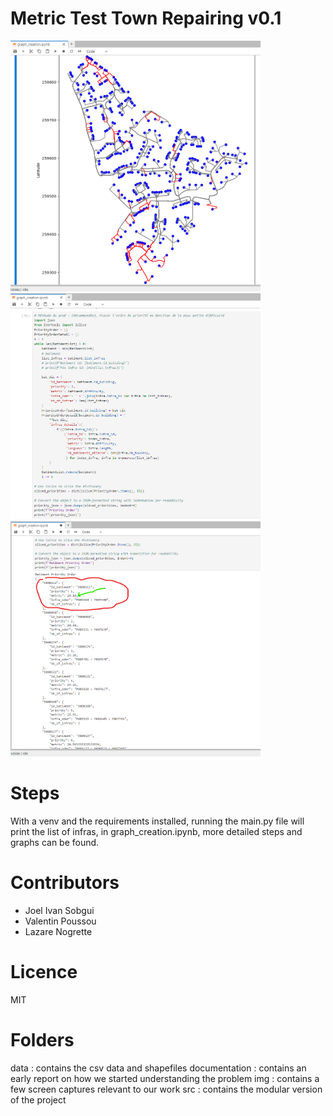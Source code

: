 # Metric Test Town Repairing v0.1

<img src="./doc/assets/img/shape_city.png" width="400"> <br>
<img src="./doc/assets/img/priority.png" width="400"> <br>
<img src="./doc/assets/img/preview.png" width="400" alt="preview result"> <br>

# Steps
With a venv and the requirements installed, running the main.py file will print the list of infras, in graph_creation.ipynb, more detailed steps and graphs can be found.

# Contributors
 - Joel Ivan Sobgui
 - Valentin Poussou
 - Lazare Nogrette


# Licence
MIT

# Folders
data : contains the csv data and shapefiles
documentation : contains an early report on how we started understanding the problem
img : contains a few screen captures relevant to our work
src : contains the modular version of the project